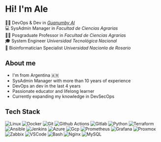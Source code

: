 
# Hi! I'm Ale

👨‍💻 DevOps & Dev in *[Guanumby AI](https://guanumby.netlify.app/)*<br>
💻 SysAdmin Manager in *Facultad de Ciencias Agrarias*<br>
👨‍🏫 Posgraduate Professor in *Facultad de Ciencias Agrarias*<br>
🎓 System Engineer *Universidad Tecnológica Nacional*<br>
🧬 Bioinformatician Specialist *Universidad Nacionla de Rosario*

## About me 
- I'm from Argentina 🇦🇷
- SysAdmin Manager with more than 10 years of experience 
- DevOps an dev in the last 4 years
- Passionate educator and lifelong learner
-  Currently expanding my knowledge in DevSecOps

## Tech Stack

![Linux](https://img.shields.io/badge/Linux-darkred?style=flat-square&logo=linux&logoColor=white)
![Docker](https://img.shields.io/badge/docker-2496ED?logo=docker&logoColor=white&style=flat-square)
![Git](https://img.shields.io/badge/-GIT-f05133?style=flat-square&logo=git&logoColor=white)
![Github Actions](https://img.shields.io/badge/GitHub_Actions-2088FF?style=flat-square&logo=github-actions&logoColor=white)
![Gitlab](https://img.shields.io/badge/GitLab-330F63?style=flat-square&logo=gitlab&logoColor=white)
![Python](https://img.shields.io/badge/Python-darkgreen?logo=python&logoColor=white&style=flat-square)
![Terraform](https://img.shields.io/badge/Terraform-7B42BC?logo=terraform&logoColor=white&style=flat-square)
![Ansible](https://img.shields.io/badge/Ansible-blue?style=flat-square&logo=ansible)
![Jenkins](	https://img.shields.io/badge/Jenkins-D24939?style=flat-square&logo=Jenkins&logoColor=white)
![Azure](https://img.shields.io/badge/Azure-0078D4?logo=microsoft-azure&logoColor=white&style=flat-square)
![Gcp](https://img.shields.io/badge/Google_Cloud-4285F4?style=flat-square&logo=google-cloud&logoColor=white)
![Prometheus](https://img.shields.io/badge/Prometheus-red?style=flat-square&logo=prometheus&logoColor=white)
![Grafana](https://img.shields.io/badge/Grafana-darkorange?style=flat-square&logo=grafana&logoColor=white)
![Proxmox](https://img.shields.io/badge/Proxmox-black?style=flat-square&logo=proxmox&logoColor=white)
![Zabbix](https://img.shields.io/badge/Zabbix-darkred?style=flat-square&logo=zabbix)
![VSCode](https://img.shields.io/badge/Visual_Studio_Code-blue?style=flat-square&logo=visual%20studio%20code)
![Bash](https://img.shields.io/badge/Bash-black?style=flat-square&logo=script)
![Nginx](https://img.shields.io/badge/Nginx-darkgreen?style=flat-square&logo=nginx)
![MySQL](https://img.shields.io/badge/MySQL-blue?style=flat-square&logo=mysql&logoColor=white)







